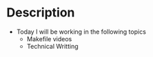 # Description

- Today I will be working in the following topics
  - Makefile videos
  - Technical Writting
  
